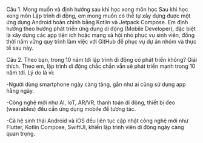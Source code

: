 Câu 1. Mong muốn và định hướng sau khi học xong môn học
Sau khi học xong môn Lập trình di động, em mong muốn có thể tự xây dựng được một ứng dụng Android hoàn chỉnh bằng Kotlin và Jetpack Compose.
Em định hướng theo hướng phát triển ứng dụng di động (Mobile Developer), đặc biệt là xây dựng các app tiện ích hoặc mạng xã hội nhỏ phục vụ sinh viên, đồng thời nắm vững quy trình làm việc với GitHub để phục vụ dự án nhóm và thực tế sau này.

Câu 2. Theo bạn, trong 10 năm tới lập trình di động có phát triển không? Giải thích.
Theo em, lập trình di động chắc chắn vẫn sẽ phát triển mạnh trong 10 năm tới.
Lý do là vì:

-Người dùng smartphone ngày càng tăng, gần như ai cũng sử dụng app hằng ngày.

-Công nghệ mới như AI, IoT, AR/VR, thanh toán di động, thiết bị đeo (wearables) đều cần ứng dụng mobile để tương tác.

-Cả hệ sinh thái Android và iOS đều liên tục cập nhật công nghệ mới như Flutter, Kotlin Compose, SwiftUI, khiến lập trình viên di động ngày càng quan trọng.